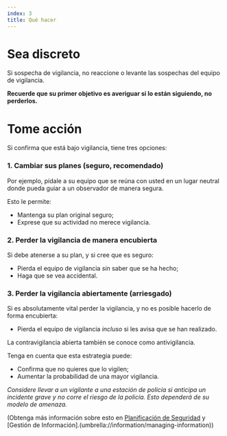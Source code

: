 ```yaml
---
index: 3
title: Qué hacer
---
```

# Sea discreto

Si sospecha de vigilancia, no reaccione o levante las sospechas del equipo de vigilancia.

**Recuerde que su primer objetivo es averiguar si lo están siguiendo, no perderlos.**

# Tome acción

Si confirma que está bajo vigilancia, tiene tres opciones:

### 1. Cambiar sus planes (seguro, recomendado)

Por ejemplo, pídale a su equipo que se reúna con usted en un lugar neutral donde pueda guiar a un observador de manera segura.

Esto le permite:

*   Mantenga su plan original seguro;
*   Exprese que su actividad no merece vigilancia.

### 2. Perder la vigilancia de manera encubierta

Si debe atenerse a su plan, y si cree que es seguro:

*   Pierda el equipo de vigilancia *sin* saber que se ha hecho;
*   Haga que se vea accidental.

### 3. Perder la vigilancia abiertamente (arriesgado)

Si es absolutamente vital perder la vigilancia, y no es posible hacerlo de forma encubierta:

*   Pierda el equipo de vigilancia *incluso* si les avisa que se han realizado.

La contravigilancia abierta también se conoce como antivigilancia.

Tenga en cuenta que esta estrategia puede:

*   Confirma que no quieres que lo vigilen;
*   Aumentar la probabilidad de una mayor vigilancia.

*Considere llevar a un vigilante a una estación de policía si anticipa un incidente grave y no corre el riesgo de la policía. Esto dependerá de su modelo de amenaza.*

(Obtenga más información sobre esto en [Planificación de Seguridad](umbrella://assess-your-risk/security-planning) y [Gestión de Información].(umbrella://information/managing-information))